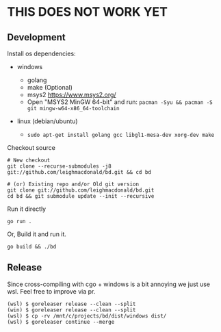 
# THIS DOES NOT WORK YET

## Development

Install os dependencies:

- windows
  - golang
  - make (Optional)
  - msys2 https://www.msys2.org/
  - Open "MSYS2 MinGW 64-bit" and run: `pacman -Syu && pacman -S git mingw-w64-x86_64-toolchain`

- linux (debian/ubuntu)
  - `sudo apt-get install golang gcc libgl1-mesa-dev xorg-dev make`


Checkout source

    # New checkout
    git clone --recurse-submodules -j8 git://github.com/leighmacdonald/bd.git && cd bd
    
    # (or) Existing repo and/or Old git version
    git clone git://github.com/leighmacdonald/bd.git
    cd bd && git submodule update --init --recursive


Run it directly
    
    go run .

Or, Build it and run it.

    go build && ./bd


## Release 

Since cross-compiling with cgo + windows is a bit annoying we just use wsl. Feel free to improve via pr.
    
    (wsl) $ goreleaser release --clean --split
    (win) $ goreleaser release --clean --split
    (wsl) $ cp -rv /mnt/c/projects/bd/dist/windows dist/
    (wsl) $ goreleaser continue --merge
